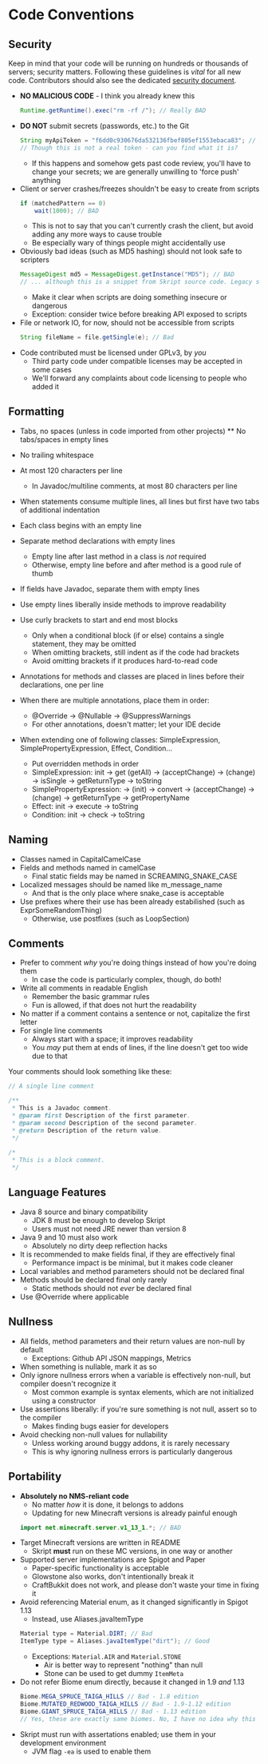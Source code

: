 # Code Conventions

## Security
Keep in mind that your code will be running on hundreds or thousands of
servers; security matters. Following these guidelines is *vital* for all new
code. Contributors should also see the dedicated
[security document](security.md).

* **NO MALICIOUS CODE** - I think you already knew this
  ```java
  Runtime.getRuntime().exec("rm -rf /"); // Really BAD
  ```
* **DO NOT** submit secrets (passwords, etc.) to the Git
  ```java
  String myApiToken = "f6dd0c930676da532136fbef805ef1553ebaca83"; // Really BAD
  // Though this is not a real token - can you find what it is?
  ```
  - If this happens and somehow gets past code review, you'll have to change
    your secrets; we are generally unwilling to 'force push' anything
* Client or server crashes/freezes shouldn't be easy to create from scripts
  ```java
  if (matchedPattern == 0)
      wait(1000); // BAD
  ```
  - This is not to say that you can't currently crash the client, but avoid
    adding any more ways to cause trouble
  - Be especially wary of things people might accidentally use
* Obviously bad ideas (such as MD5 hashing) should not look safe to scripters
  ```java
  MessageDigest md5 = MessageDigest.getInstance("MD5"); // BAD
  // ... although this is a snippet from Skript source code. Legacy stuff!
  ```
  - Make it clear when scripts are doing something insecure or dangerous
  - Exception: consider twice before breaking API exposed to scripts
* File or network IO, for now, should not be accessible from scripts
  ```java
  String fileName = file.getSingle(e); // Bad
  ```
* Code contributed must be licensed under GPLv3, by *you*
  - Third party code under compatible licenses may be accepted in some cases
  - We'll forward any complaints about code licensing to people who added it

## Formatting
* Tabs, no spaces (unless in code imported from other projects)
** No tabs/spaces in empty lines
* No trailing whitespace
* At most 120 characters per line
  - In Javadoc/multiline comments, at most 80 characters per line
* When statements consume multiple lines, all lines but first have two tabs of additional indentation
* Each class begins with an empty line
* Separate method declarations with empty lines
  - Empty line after last method in a class is *not* required
  - Otherwise, empty line before and after method is a good rule of thumb
* If fields have Javadoc, separate them with empty lines
* Use empty lines liberally inside methods to improve readability
* Use curly brackets to start and end most blocks
  - Only when a conditional block (if or else) contains a single statement, they may be omitted
  - When omitting brackets, still indent as if the code had brackets
  - Avoid omitting brackets if it produces hard-to-read code
* Annotations for methods and classes are placed in lines before their declarations, one per line
* When there are multiple annotations, place them in order:
  - @Override -> @Nullable -> @SuppressWarnings
  - For other annotations, doesn't matter; let your IDE decide
  
* When extending one of following classes: SimpleExpression, SimplePropertyExpression, Effect, Condition...
  - Put overridden methods in order
  - SimpleExpression: init -> get (getAll) -> (acceptChange) -> (change) -> isSingle -> getReturnType -> toString
  - SimplePropertyExpression: -> (init) -> convert -> (acceptChange) -> (change) -> getReturnType -> getPropertyName 
  - Effect: init ->  execute  -> toString
  - Condition: init -> check -> toString

## Naming
* Classes named in CapitalCamelCase
* Fields and methods named in camelCase
  - Final static fields may be named in SCREAMING_SNAKE_CASE
* Localized messages should be named like m_message_name
  - And that is the only place where snake_case is acceptable
* Use prefixes where their use has been already estabilished (such as ExprSomeRandomThing)
  - Otherwise, use postfixes (such as LoopSection)
  
## Comments
* Prefer to comment *why* you're doing things instead of how you're doing them
  - In case the code is particularly complex, though, do both!
* Write all comments in readable English
  - Remember the basic grammar rules
  - Fun is allowed, if that does not hurt the readability
* No matter if a comment contains a sentence or not, capitalize the first letter
* For single line comments
  - Always start with a space; it improves readability
  - You *may* put them at ends of lines, if the line doesn't get too wide due to that

Your comments should look something like these:
```java
// A single line comment

/**
 * This is a Javadoc comment.
 * @param first Description of the first parameter.
 * @param second Description of the second parameter.
 * @return Description of the return value.
 */
 
/*
 * This is a block comment.
 */
```

## Language Features
* Java 8 source and binary compatibility
  - JDK 8 must be enough to develop Skript
  - Users must not need JRE newer than version 8
* Java 9 and 10 must also work
  - Absolutely no dirty deep reflection hacks
* It is recommended to make fields final, if they are effectively final
  - Performance impact is be minimal, but it makes code cleaner
* Local variables and method parameters should not be declared final
* Methods should be declared final only rarely
  - Static methods should not *ever* be declared final
* Use @Override where applicable

## Nullness
* All fields, method parameters and their return values are non-null by default
  - Exceptions: Github API JSON mappings, Metrics
* When something is nullable, mark it as so
* Only ignore nullness errors when a variable is effectively non-null, but compiler doesn't recognize it
  - Most common example is syntax elements, which are not initialized using a constructor
* Use assertions liberally: if you're sure something is not null, assert so to the compiler
  - Makes finding bugs easier for developers
* Avoid checking non-null values for nullability
  - Unless working around buggy addons, it is rarely necessary
  - This is why ignoring nullness errors is particularly dangerous

## Portability
* **Absolutely no NMS-reliant code**
  - No matter *how* it is done, it belongs to addons
  - Updating for new Minecraft versions is already painful enough
  ```java
  import net.minecraft.server.v1_13_1.*; // BAD
  ```
* Target Minecraft versions are written in README
  - Skript **must** run on these MC versions, in one way or another
* Supported server implementations are Spigot and Paper
  - Paper-specific functionality is acceptable
  - Glowstone also works, don't intentionally break it
  - CraftBukkit does not work, and please don't waste your time in fixing it
* Avoid referencing Material enum, as it changed significantly in Spigot 1.13
  - Instead, use Aliases.javaItemType
  ```java
  Material type = Material.DIRT; // Bad
  ItemType type = Aliases.javaItemType("dirt"); // Good
  ```
  - Exceptions: <code>Material.AIR</code> and <code>Material.STONE</code>
    - Air is better way to represent "nothing" than null
    - Stone can be used to get dummy <code>ItemMeta</code>
* Do not refer Biome enum directly, because it changed in 1.9 *and* 1.13
  ```java
  Biome.MEGA_SPRUCE_TAIGA_HILLS // Bad - 1.8 edition
  Biome.MUTATED_REDWOOD_TAIGA_HILLS // Bad - 1.9-1.12 edition
  Biome.GIANT_SPRUCE_TAIGA_HILLS // Bad - 1.13 edition
  // Yes, these are exactly same biomes. No, I have no idea why this is the case
* Skript must run with assertations enabled; use them in your development environment
  - JVM flag <code>-ea</code> is used to enable them